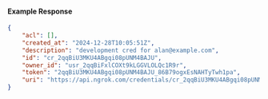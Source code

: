 <!-- Code generated for API Clients. DO NOT EDIT. -->

#### Example Response

```json
{
	"acl": [],
	"created_at": "2024-12-28T10:05:51Z",
	"description": "development cred for alan@example.com",
	"id": "cr_2qqBiU3MKU4ABgqi08pUNM4BAJU",
	"owner_id": "usr_2qqBiFxlCOXt9kLGGVLOLQc1R9r",
	"token": "2qqBiU3MKU4ABgqi08pUNM4BAJU_86B79ogxEsNAHTyTwh1pa",
	"uri": "https://api.ngrok.com/credentials/cr_2qqBiU3MKU4ABgqi08pUNM4BAJU"
}
```
